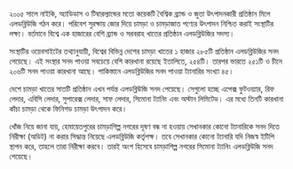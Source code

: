 ২০০৫ সালে নাইকি, অ্যাডিডাস ও টিম্বারল্যান্ডের মতো কয়েকটি বৈশ্বিক ব্র্যান্ড ও জুতা উৎপাদনকারী প্রতিষ্ঠান মিলে এলডব্লিউজি গঠন করে। পরিবেশ সুরক্ষায় জোর দিয়ে চামড়া ও চামড়াজাত পণ্যের উৎপাদন নিশ্চিত করাই সংস্থাটির লক্ষ্য। বর্তমানে বিশ্বে এক হাজারের বেশি ব্র্যান্ড ও সরবরাহ খাতের প্রতিষ্ঠান এলডব্লিউজির সদস্য।

সংস্থাটির ওয়েবসাইটের তথ্যানুযায়ী, বিশ্বের বিভিন্ন দেশের চামড়া খাতের ১ হাজার ২৮৫টি প্রতিষ্ঠান এলডব্লিউজির সনদ পেয়েছে। এই সংস্থার সনদ পাওয়া সবচেয়ে বেশি কারখানা রয়েছে ইতালিতে, ২৫৪টি। তারপর ভারতে ২৫১টি ও চীনে ২০৬টি সনদ পাওয়া কারখানা আছে। পাকিস্তানে এলডব্লিউজির সনদ পাওয়া ট্যানারির সংখ্যা ৪৫।

দেশে চামড়া খাতের সাতটি প্রতিষ্ঠান এখন পর্যন্ত এলডব্লিউজি সনদ পেয়েছে। সেগুলো হচ্ছে এপেক্স ফুটওয়্যার, রিফ লেদার, এবিসি লেদার, সুপারেক্স লেদার, সাফ লেদার, সিমোনা ট্যানিং এবং অস্টান লিমিটেড। এর মধ্যে তিনটি কারখানা কাঁচা চামড়া থেকে ফিনিশড চামড়া উৎপাদন করে। 

খোঁজ নিয়ে জানা যায়, হেমায়েতপুরের চামড়াশিল্প নগরের দূষণ বন্ধ না হওয়ায় সেখানকার কোনো ট্যানারিকে সনদ দিতে নিরীক্ষা (অডিট) না করার সিদ্ধান্ত নিয়েছে এলডব্লিউজি কর্তৃপক্ষ। তবে সেখানকার কোনো ট্যানারি যদি নিজস্ব ইটিপি স্থাপন করে, তাহলে তারা নিরীক্ষা করবে। তারই অংশ হিসেবে চামড়াশিল্প নগরের সিমোনা ট্যানিং এলডব্লিউজি সনদ পেয়েছে। 

